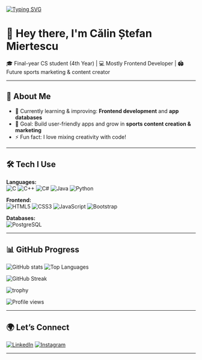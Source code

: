 [![Typing SVG](https://readme-typing-svg.herokuapp.com?size=25&duration=4000&color=FF5733&center=true&vCenter=true&width=800&lines=Hi%2C+I'm+Călin+%F0%9F%91%8B;Frontend+Developer+%F0%9F%92%BB;Sports+Marketing+Enthusiast+%F0%9F%8F%88;Always+Learning+and+Building+%F0%9F%9A%80)](https://git.io/typing-svg)

# 👋 Hey there, I'm Călin Ștefan Miertescu

🎓 Final-year CS student (4th Year) | 💻 Mostly Frontend Developer | 🏟️ Future sports marketing & content creator

---

## 🚀 About Me
- 🌱 Currently learning & improving: **Frontend development** and **app databases**
- 🎯 Goal: Build user-friendly apps and grow in **sports content creation & marketing**
- ⚡ Fun fact: I love mixing creativity with code!

---

## 🛠️ Tech I Use

**Languages:**  
![C](https://img.shields.io/badge/-C-00599C?style=for-the-badge&logo=c&logoColor=white) ![C++](https://img.shields.io/badge/-C++-00599C?style=for-the-badge&logo=c%2B%2B&logoColor=white) ![C#](https://img.shields.io/badge/-C%23-239120?style=for-the-badge&logo=c-sharp&logoColor=white) ![Java](https://img.shields.io/badge/-Java-007396?style=for-the-badge&logo=java&logoColor=white) ![Python](https://img.shields.io/badge/-Python-3776AB?style=for-the-badge&logo=python&logoColor=white)

**Frontend:**  
![HTML5](https://img.shields.io/badge/-HTML5-E34F26?style=for-the-badge&logo=html5&logoColor=white) ![CSS3](https://img.shields.io/badge/-CSS3-1572B6?style=for-the-badge&logo=css3&logoColor=white) ![JavaScript](https://img.shields.io/badge/-JavaScript-F7DF1E?style=for-the-badge&logo=javascript&logoColor=black) ![Bootstrap](https://img.shields.io/badge/-Bootstrap-563D7C?style=for-the-badge&logo=bootstrap&logoColor=white)

**Databases:**  
![PostgreSQL](https://img.shields.io/badge/-PostgreSQL-336791?style=for-the-badge&logo=postgresql&logoColor=white)

---

## 📊 GitHub Progress

![GitHub stats](https://github-readme-stats.vercel.app/api?username=CalinStefanMiertescu&show_icons=true&theme=radical) ![Top Languages](https://github-readme-stats.vercel.app/api/top-langs/?username=CalinStefanMiertescu&layout=compact&theme=radical)

![GitHub Streak](https://streak-stats.demolab.com?user=CalinStefanMiertescu&theme=radical&hide_border=false)

![trophy](https://github-profile-trophy.vercel.app/?username=CalinStefanMiertescu&theme=radical&margin-w=10&margin-h=10)

![Profile views](https://komarev.com/ghpvc/?username=CalinStefanMiertescu&label=Profile%20Views&color=blue&style=flat)

---

## 🌍 Let’s Connect

[![LinkedIn](https://img.shields.io/badge/-LinkedIn-0A66C2?style=for-the-badge&logo=linkedin&logoColor=white)](https://www.linkedin.com/in/calinstefan14) [![Instagram](https://img.shields.io/badge/-Instagram-E4405F?style=for-the-badge&logo=instagram&logoColor=white)](https://instagram.com/calingraphics) 

---
```
